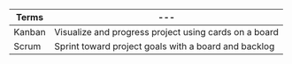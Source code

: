 
Terms | ---
--- | ---
Kanban | Visualize and progress project using cards on a board
Scrum | Sprint toward project goals with a board and backlog
